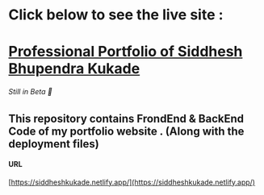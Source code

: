 # Click below to see the live site :
# [Professional Portfolio of Siddhesh Bhupendra Kukade](https://siddheshkukade.netlify.app/) 
###### Still in Beta 🙂
## This repository contains FrondEnd & BackEnd Code of my portfolio website . (Along with the deployment files)

#### URL 
[https://siddheshkukade.netlify.app/](https://siddheshkukade.netlify.app/)
 
